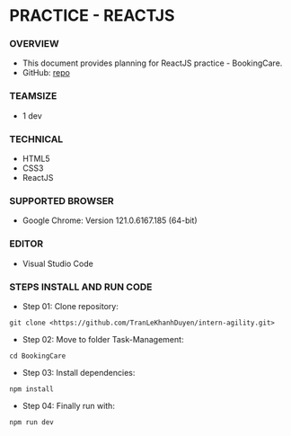 # PRACTICE - REACTJS

### OVERVIEW

- This document provides planning for ReactJS practice - BookingCare.
- GitHub: [repo](https://github.com/TranLeKhanhDuyen/intern-agility/tree/feat/practice-react)

### TEAMSIZE

- 1 dev

### TECHNICAL

- HTML5
- CSS3
- ReactJS

### SUPPORTED BROWSER

- Google Chrome: Version 121.0.6167.185
 (64-bit)

### EDITOR

- Visual Studio Code


### STEPS INSTALL AND RUN CODE
- Step 01: Clone repository:

```
git clone <https://github.com/TranLeKhanhDuyen/intern-agility.git>
```

- Step 02: Move to folder Task-Management:

```
cd BookingCare
```

- Step 03: Install dependencies:

```
npm install
```

- Step 04: Finally run with:

```
npm run dev
```
